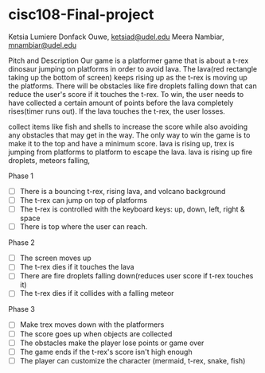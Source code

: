 # cisc108-Final-project

Ketsia Lumiere Donfack Ouwe, ketsiad@udel.edu
Meera Nambiar, mnambiar@udel.edu

Pitch and Description
Our game is a platformer game that is about a t-rex dinosaur jumping on platforms in order to avoid lava.
The lava(red rectangle taking up the bottom of screen) keeps rising up as the t-rex is moving up the platforms.
There will be obstacles like fire droplets falling down that can reduce the user's score if it touches the 
t-rex. To win, the user needs to have collected a certain amount of points before the lava completely 
rises(timer runs out). If the lava touches the t-rex, the user losses. 

collect items like fish and shells to increase the score while
also avoiding any obstacles that may get in the way. The only way to win the game is to
make it to the top and have a minimum score.
lava is rising up, trex is jumping from platforms to platform  to escape the lava. lava is rising up 
fire droplets, meteors falling, 


Phase 1
- [ ] There is a bouncing t-rex, rising lava, and volcano background
- [ ] The t-rex can jump on top of platforms
- [ ] The t-rex is controlled with the keyboard keys: up, down, left, right & space
- [ ] There is top where the user can reach. 

Phase 2
- [ ] The screen moves up
- [ ] The t-rex dies if it touches the lava
- [ ] There are fire droplets falling down(reduces user score if t-rex touches it) 
- [ ] The t-rex dies if it collides with a falling meteor

Phase 3
- [ ] Make trex moves down with the platformers
- [ ] The score goes up when objects are collected
- [ ] The obstacles make the player lose points or game over
- [ ] The game ends if the t-rex's score isn't high enough
- [ ] The player can customize the character (mermaid, t-rex, snake, fish)